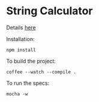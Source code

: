 # String Calculator

Details [here](http://osherove.com/tdd-kata-1/)

Installation:

```
npm install
```

To build the project:

```
coffee --watch --compile .
```

To run the specs:
```
mocha -w
```
